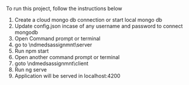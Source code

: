 To run this project, follow the instructions below

1. Create a cloud mongo db connection or start local mongo db
2. Update config.json incase of any username and password to connect mongodb
3. Open Command prompt or terminal
4. go to \ndmedsassignmnt\server
5. Run npm start
6. Open another command prompt or terminal
7. goto \ndmedsassignmnt\client
8. Run ng serve
9. Application will be served in localhost:4200
